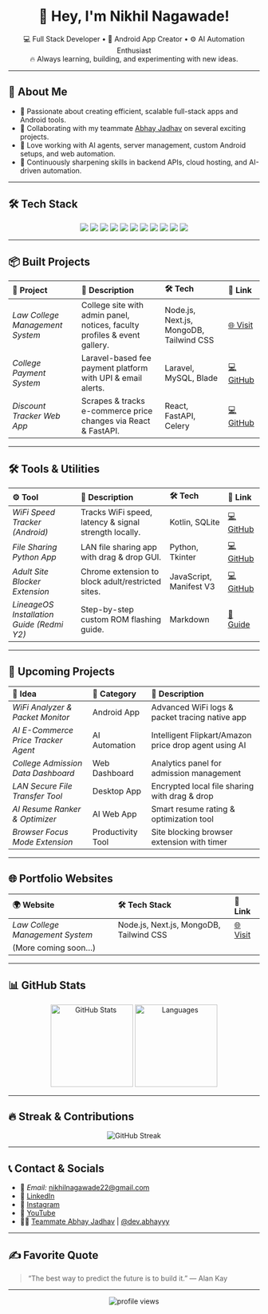 

<h1 align="center">👋 Hey, I'm Nikhil Nagawade!</h1>

<p align="center">
  💻 Full Stack Developer • 📱 Android App Creator • ⚙ AI Automation Enthusiast <br>
  🔥 Always learning, building, and experimenting with new ideas.
</p>



---

## 📌 About Me  

- 🚀 Passionate about creating efficient, scalable full-stack apps and Android tools.
- 🤝 Collaborating with my teammate [Abhay Jadhav](https://github.com/AbhiDevepl) on several exciting projects.
- 💾 Love working with AI agents, server management, custom Android setups, and web automation.
- 🎯 Continuously sharpening skills in backend APIs, cloud hosting, and AI-driven automation.

---

## 🛠 Tech Stack  

<div align="center">
  
<img src="https://img.shields.io/badge/Python-3776AB?style=for-the-badge&logo=python&logoColor=white"/>
<img src="https://img.shields.io/badge/JavaScript-F7DF1E?style=for-the-badge&logo=javascript&logoColor=black"/>
<img src="https://img.shields.io/badge/Node.js-339933?style=for-the-badge&logo=node.js&logoColor=white"/>
<img src="https://img.shields.io/badge/Next.js-000000?style=for-the-badge&logo=next.js&logoColor=white"/>
<img src="https://img.shields.io/badge/Laravel-FF2D20?style=for-the-badge&logo=laravel&logoColor=white"/>
<img src="https://img.shields.io/badge/FastAPI-009688?style=for-the-badge&logo=fastapi&logoColor=white"/>
<img src="https://img.shields.io/badge/Tailwind_CSS-38B2AC?style=for-the-badge&logo=tailwind-css&logoColor=white"/>
<img src="https://img.shields.io/badge/Kotlin-0095D5?style=for-the-badge&logo=kotlin&logoColor=white"/>
<img src="https://img.shields.io/badge/MongoDB-47A248?style=for-the-badge&logo=mongodb&logoColor=white"/>
<img src="https://img.shields.io/badge/MySQL-00758F?style=for-the-badge&logo=mysql&logoColor=white"/>
<img src="https://img.shields.io/badge/Docker-2496ED?style=for-the-badge&logo=docker&logoColor=white"/>

</div>

---

## 📦 Built Projects  

| 🚀 Project | 📄 Description | 🛠 Tech | 🔗 Link |
|:-------------------------------|:-------------------------------------------------------------|:---------------------------|:----------------|
| *Law College Management System* | College site with admin panel, notices, faculty profiles & event gallery. | Node.js, Next.js, MongoDB, Tailwind CSS | [🌐 Visit](https://ssnlc.in) |
| *College Payment System* | Laravel-based fee payment platform with UPI & email alerts. | Laravel, MySQL, Blade | [💻 GitHub](https://github.com/Unlimited9696/college-payment-system) |
| *Discount Tracker Web App* | Scrapes & tracks e-commerce price changes via React & FastAPI. | React, FastAPI, Celery | [💻 GitHub](https://github.com/Unlimited9696/discount-tracker) |

---

## 🛠 Tools & Utilities  

| ⚙ Tool | 📄 Description | 🛠 Tech | 🔗 Link |
|:---------------------------|:-------------------------------------------------|:------------------|:----------------|
| *WiFi Speed Tracker (Android)* | Tracks WiFi speed, latency & signal strength locally. | Kotlin, SQLite | [💻 GitHub](https://github.com/Unlimited9696/wifi-speed-tracker) |
| *File Sharing Python App* | LAN file sharing app with drag & drop GUI. | Python, Tkinter | [💻 GitHub](https://github.com/Unlimited9696/file-sharing-app) |
| *Adult Site Blocker Extension* | Chrome extension to block adult/restricted sites. | JavaScript, Manifest V3 | [💻 GitHub](https://github.com/Unlimited9696/site-blocker-extension) |
| *LineageOS Installation Guide (Redmi Y2)* | Step-by-step custom ROM flashing guide. | Markdown | [📜 Guide](https://github.com/Unlimited9696/redmi-y2-lineageos-guide) |

---

## 📅 Upcoming Projects  

| 📌 Idea | 📂 Category | 📄 Description |
|:----------------------------------|:---------------------------|:---------------------------------------------------------------|
| *WiFi Analyzer & Packet Monitor* | Android App | Advanced WiFi logs & packet tracing native app |
| *AI E-Commerce Price Tracker Agent* | AI Automation | Intelligent Flipkart/Amazon price drop agent using AI |
| *College Admission Data Dashboard* | Web Dashboard | Analytics panel for admission management |
| *LAN Secure File Transfer Tool* | Desktop App | Encrypted local file sharing with drag & drop |
| *AI Resume Ranker & Optimizer* | AI Web App | Smart resume rating & optimization tool |
| *Browser Focus Mode Extension* | Productivity Tool | Site blocking browser extension with timer |

---

## 🌐 Portfolio Websites  

| 🌍 Website | 🛠 Tech Stack | 🔗 Link |
|:---------------|:---------------------------|:--------------------|
| *Law College Management System* | Node.js, Next.js, MongoDB, Tailwind CSS | [🌐 Visit](https://ssnlc.in) |
| (More coming soon…) |  |  |

---

## 📊 GitHub Stats  

<p align="center">
  <img src="https://github-readme-stats.vercel.app/api?username=Unlimited9696&show_icons=true&theme=tokyonight" alt="GitHub Stats" height="165">
  <img src="https://github-readme-stats.vercel.app/api/top-langs/?username=Unlimited9696&layout=compact&theme=tokyonight" alt="Languages" height="165">
</p>

---

## 🔥 Streak & Contributions  

<p align="center">
  <img src="https://github-readme-streak-stats.herokuapp.com/?user=Unlimited9696&theme=tokyonight" alt="GitHub Streak">
</p>

---

## 📞 Contact & Socials  

- 📧 *Email:* nikhilnagawade22@gmail.com  
- 💼 [LinkedIn](https://www.linkedin.com/in/nikhil-nagawade-471680366)
- 📸 [Instagram](https://www.instagram.com/nikhil_nagawade_2210/)
- 🎥 [YouTube](https://m.youtube.com/c/ExperimentWithPcs)
- 🧑‍💻 [Teammate Abhay Jadhav](https://github.com/AbhiDevepl) | [@dev.abhayyy](https://www.instagram.com/dev.abhayyy/)

---

## ✍ Favorite Quote  

> “The best way to predict the future is to build it.” — Alan Kay

---

<p align="center">
  <img src="https://komarev.com/ghpvc/?username=Unlimited9696&style=flat-square&color=blue" alt="profile views">
</p>
